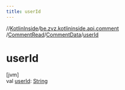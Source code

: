 ```yaml
---
title: userId
---
```

//[KotlinInside](../../../../index.html)/[be.zvz.kotlininside.api.comment](../../index.html)
/[CommentRead](../index.html)/[CommentData](index.html)/[userId](user-id.html)

# userId

[jvm]\
val [userId](user-id.html): [String](https://kotlinlang.org/api/latest/jvm/stdlib/kotlin/-string/index.html)




